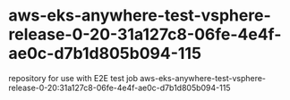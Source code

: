 # aws-eks-anywhere-test-vsphere-release-0-20-31a127c8-06fe-4e4f-ae0c-d7b1d805b094-115
repository for use with E2E test job aws-eks-anywhere-test-vsphere-release-0-20:31a127c8-06fe-4e4f-ae0c-d7b1d805b094-115
